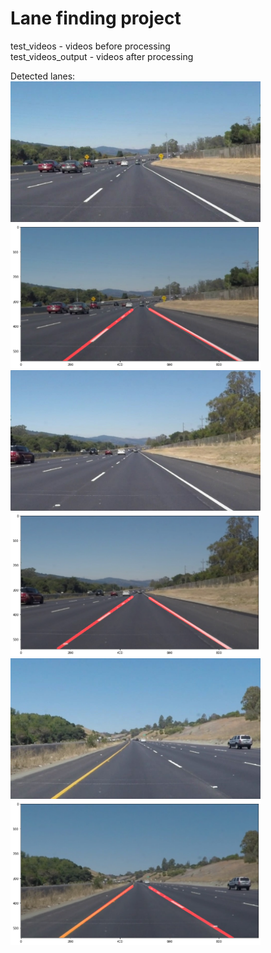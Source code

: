 # Lane finding project  
test_videos - videos before processing  
test_videos_output - videos after processing  

Detected lanes:  
<img src="test_images/solidWhiteCurve.jpg" alt="drawing" width="400"></img><img src="test_images_output/pic_1.png" alt="drawing" width="400"></img>  
<img src="test_images/solidWhiteRight.jpg" alt="drawing" width="400"></img><img src="test_images_output/pic_2.png" alt="drawing" width="400"></img>  
<img src="test_images/solidYellowCurve.jpg" alt="drawing" width="400"></img><img src="test_images_output/pic_3.png" alt="drawing" width="400"></img>  
